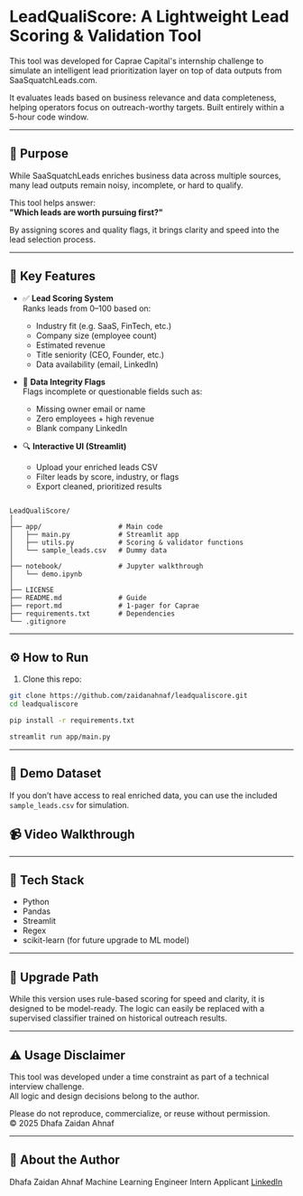 # LeadQualiScore: A Lightweight Lead Scoring & Validation Tool

This tool was developed for Caprae Capital's internship challenge to simulate an intelligent lead prioritization layer on top of data outputs from SaaSquatchLeads.com. 

It evaluates leads based on business relevance and data completeness, helping operators focus on outreach-worthy targets. Built entirely within a 5-hour code window.

---

## 🚀 Purpose

While SaaSquatchLeads enriches business data across multiple sources, many lead outputs remain noisy, incomplete, or hard to qualify. 

This tool helps answer:  
**"Which leads are worth pursuing first?"**

By assigning scores and quality flags, it brings clarity and speed into the lead selection process.

---

## 🧠 Key Features

- ✅ **Lead Scoring System**  
  Ranks leads from 0–100 based on:
  - Industry fit (e.g. SaaS, FinTech, etc.)
  - Company size (employee count)
  - Estimated revenue
  - Title seniority (CEO, Founder, etc.)
  - Data availability (email, LinkedIn)

- 🛑 **Data Integrity Flags**  
  Flags incomplete or questionable fields such as:
  - Missing owner email or name
  - Zero employees + high revenue
  - Blank company LinkedIn

- 🔍 **Interactive UI (Streamlit)**  
  - Upload your enriched leads CSV
  - Filter leads by score, industry, or flags
  - Export cleaned, prioritized results

```

LeadQualiScore/
│
├── app/                   # Main code
│   ├── main.py            # Streamlit app
│   ├── utils.py           # Scoring & validator functions
│   └── sample_leads.csv   # Dummy data
│
├── notebook/              # Jupyter walkthrough
│   └── demo.ipynb
│
├── LICENSE
├── README.md              # Guide
├── report.md              # 1-pager for Caprae
├── requirements.txt       # Dependencies
└── .gitignore

```

---

## ⚙️ How to Run

1. Clone this repo:
```bash
git clone https://github.com/zaidanahnaf/leadqualiscore.git
cd leadqualiscore

pip install -r requirements.txt

streamlit run app/main.py
```

---

## 🧪 Demo Dataset
If you don’t have access to real enriched data, you can use the included `sample_leads.csv` for simulation.

## 📹 Video Walkthrough
[]()

---

## 🧠 Tech Stack
- Python
- Pandas
- Streamlit
- Regex
- scikit-learn (for future upgrade to ML model)

---

## 🔄 Upgrade Path
While this version uses rule-based scoring for speed and clarity, it is designed to be model-ready. The logic can easily be replaced with a supervised classifier trained on historical outreach results.

---

## ⚠️ Usage Disclaimer

This tool was developed under a time constraint as part of a technical interview challenge.  
All logic and design decisions belong to the author.

Please do not reproduce, commercialize, or reuse without permission.  
© 2025 Dhafa Zaidan Ahnaf

---

## 🙋 About the Author
Dhafa Zaidan Ahnaf
Machine Learning Engineer Intern Applicant
[LinkedIn](https://www.linkedin.com/in/dhafazaidan/)
